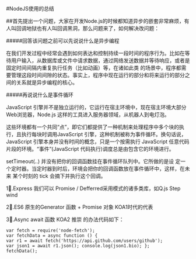 #NodeJS使用的总结

##首先提出一个问题，大家在开发Node.js的时候都知道异步的嵌套非常麻烦，有人叫回调地狱也有人叫回调黑洞，那么问题来了，如何解决改问题：

#####回答该问题之前可以先说说什么是异步编程

在我们开发过程中经常会遇到如何表达和控制持续一段时间的程序行为。比如在等待用户输入，从数据库或文件中请求数据，通过网络发送数据并等待响应，或者是固定时间间隔内重复执行任务（比如动画）等，在诸如此类 的场景中，程序都需要管理这段时间间隙的状态。事实上，程序中现在运行的部分和将来运行的部分之间的关系就是异步编程的核心。

#####再说说什么是事件循环

JavaScript 引擎并不是独立运行的，它运行在宿主环境中，现在宿主环境大部分Web浏览器，Node.js 这样的工具进入服务器领域，从机器人到电灯泡。

这些环境都有一个共同“点”，即它们都提供了一种机制来处理程序中多个块的执行，且执行每块时调用JavaScript 引擎，这种机制被称为事件循环。换句话说，JavaScript 引擎本身并没有时间的概念，只是一个按需执行 JavaScript 任意代码 片段的环境。“事件”(JavaScript 代码执行)调度总是由包含它的环境进行。

setTimeout(..) 并没有把你的回调函数挂在事件循环队列中。它所做的是设 定一个定时器。当定时器到时后，环境会把你的回调函数放在事件循环中，这样，在未来 某个时刻的 tick 会摘下并执行这个回调。



1⃣️.Express 我们可以 Promise / Defferred采用模式的诸多类库，如Q.js Step wind 


2⃣️.ES6 原生的Generator 函数 + Promise 对象 KOA1时代的代表

3⃣️.Async await 函数 KOA2 推崇 的办法代码如下：

```
var fetch = require('node-fetch'); 
var fetchData = async function () { 
var r1 = await fetch('https://api.github.com/users/github'); 
var json1 = await r1.json(); console.log(json1.bio); }; 
fetchData();
```